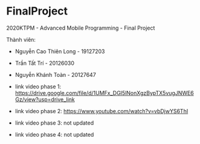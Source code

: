# FinalProject
2020KTPM - Advanced Mobile Programming - Final Project

Thành viên: 
- Nguyễn Cao Thiên Long - 19127203
- Trần Tất Trí - 20126030
- Nguyễn Khánh Toàn - 20127647 

- link video phase 1: https://drive.google.com/file/d/1UMFx_DGI5lNonXgzBypTX5vugJNWE6Gz/view?usp=drive_link
- link video phase 2: https://www.youtube.com/watch?v=vbDjwYS6ThI
- link video phase 3: not updated
- link video phase 4: not updated
